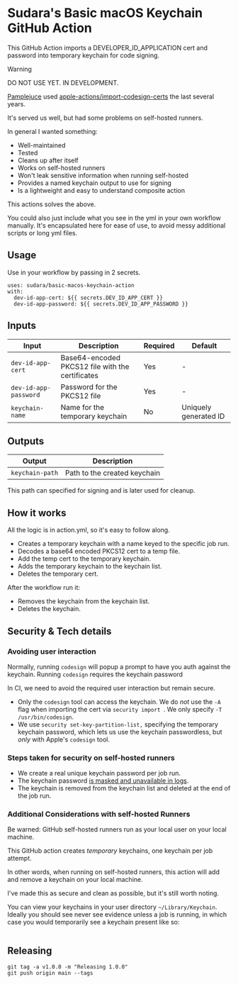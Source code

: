 # Sudara's Basic macOS Keychain GitHub Action

This GitHub Action imports a DEVELOPER_ID_APPLICATION cert and password into temporary keychain for code signing.

> [!WARNING]
> DO NOT USE YET. IN DEVELOPMENT.

[Pamplejuce](https://github.com/sudara/pamplejuce) used [apple-actions/import-codesign-certs](https://github.com/Apple-Actions/import-codesign-certs) the last several years.

It's served us well, but had some problems on self-hosted runners.

In general I wanted something:

- Well-maintained
- Tested
- Cleans up after itself
- Works on self-hosted runners
- Won't leak sensitive information when running self-hosted
- Provides a named keychain output to use for signing
- Is a lightweight and easy to understand composite action

This actions solves the above.

You could also just include what you see in the yml in your own workflow manually. It's encapsulated here for ease of use, to avoid messy additional scripts or long yml files.

## Usage

Use in your workflow by passing in 2 secrets.

```
uses: sudara/basic-macos-keychain-action
with:
  dev-id-app-cert: ${{ secrets.DEV_ID_APP_CERT }}
  dev-id-app-password: ${{ secrets.DEV_ID_APP_PASSWORD }}
```

## Inputs

| Input                 | Description                                      | Required | Default               |
| --------------------- | ------------------------------------------------ | -------- | --------------------- |
| `dev-id-app-cert`     | Base64-encoded PKCS12 file with the certificates | Yes      | -                     |
| `dev-id-app-password` | Password for the PKCS12 file                     | Yes      | -                     |
| `keychain-name`       | Name for the temporary keychain                  | No       | Uniquely generated ID |

## Outputs

| Output          | Description                  |
| --------------- | ---------------------------- |
| `keychain-path` | Path to the created keychain |

This path can specified for signing and is later used for cleanup.

## How it works

All the logic is in action.yml, so it's easy to follow along.

- Creates a temporary keychain with a name keyed to the specific job run.
- Decodes a base64 encoded PKCS12 cert to a temp file.
- Add the temp cert to the temporary keychain.
- Adds the temporary keychain to the keychain list.
- Deletes the temporary cert.

After the workflow run it:

- Removes the keychain from the keychain list.
- Deletes the keychain.

## Security & Tech details

### Avoiding user interaction

Normally, running `codesign` will popup a prompt to have you auth against the keychain. Running `codesign` requires the keychain password

In CI, we need to avoid the required user interaction but remain secure.

- Only the `codesign` tool can access the keychain. We do _not_ use the `-A` flag when importing the cert via `security import `. We only specify `-T /usr/bin/codesign`.
- We use `security set-key-partition-list,` specifying the temporary keychain password, which lets us use the keychain passwordless, but _only_ with Apple's `codesign` tool.

### Steps taken for security on self-hosted runners

- We create a real unique keychain password per job run.
- The keychain password [is masked and unavailable in logs](https://docs.github.com/en/actions/writing-workflows/choosing-what-your-workflow-does/workflow-commands-for-github-actions#masking-a-value-in-a-log).
- The keychain is removed from the keychain list and deleted at the end of the job run.

### Additional Considerations with self-hosted Runners

Be warned: GitHub self-hosted runners run as your local user on your local machine.

This GitHub action creates _temporary_ keychains, one keychain per job attempt.

In other words, when running on self-hosted runners, this action will add and remove a keychain on your local machine.

I've made this as secure and clean as possible, but it's still worth noting.

You can view your keychains in your user directory `~/Library/Keychain`. Ideally you should see never see evidence unless a job is running, in which case you would temporarily see a keychain present like so:

```

```

## Releasing

```
git tag -a v1.0.0 -m "Releasing 1.0.0"
git push origin main --tags
```
